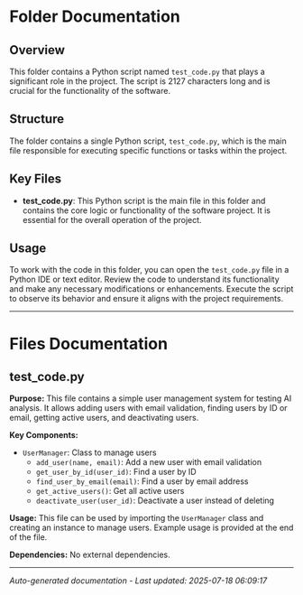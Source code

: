 # Folder Documentation

## Overview
This folder contains a Python script named `test_code.py` that plays a significant role in the project. The script is 2127 characters long and is crucial for the functionality of the software.

## Structure
The folder contains a single Python script, `test_code.py`, which is the main file responsible for executing specific functions or tasks within the project.

## Key Files
- **test_code.py**: This Python script is the main file in this folder and contains the core logic or functionality of the software project. It is essential for the overall operation of the project.

## Usage
To work with the code in this folder, you can open the `test_code.py` file in a Python IDE or text editor. Review the code to understand its functionality and make any necessary modifications or enhancements. Execute the script to observe its behavior and ensure it aligns with the project requirements.

---

# Files Documentation

## test_code.py

**Purpose:** This file contains a simple user management system for testing AI analysis. It allows adding users with email validation, finding users by ID or email, getting active users, and deactivating users.

**Key Components:**
- `UserManager`: Class to manage users
  - `add_user(name, email)`: Add a new user with email validation
  - `get_user_by_id(user_id)`: Find a user by ID
  - `find_user_by_email(email)`: Find a user by email address
  - `get_active_users()`: Get all active users
  - `deactivate_user(user_id)`: Deactivate a user instead of deleting

**Usage:** This file can be used by importing the `UserManager` class and creating an instance to manage users. Example usage is provided at the end of the file.

**Dependencies:** No external dependencies.

---
*Auto-generated documentation - Last updated: 2025-07-18 06:09:17*
